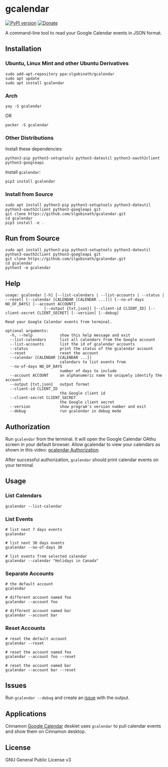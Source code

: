 # gcalendar

[![PyPI version](https://badge.fury.io/py/gcalendar.svg)](https://badge.fury.io/py/gcalendar)
[![Donate](https://img.shields.io/badge/Donate-PayPal-green.svg)](https://paypal.me/slgobinath)

A command-line tool to read your Google Calendar events in JSON format.

## Installation

### Ubuntu, Linux Mint and other Ubuntu Derivatives

```shell script
sudo add-apt-repository ppa:slgobinath/gcalendar
sudo apt update
sudo apt install gcalendar
```

### Arch

```shell script
yay -S gcalendar
```

OR

```shell script
packer -S gcalendar
```

### Other Distributions

Install these dependencies:
```shell script
python3-pip python3-setuptools python3-dateutil python3-oauth2client python3-googleapi
```

Install `gcalendar`:
```shell script
pip3 install gcalendar
````

### Install from Source
```shell script
sudo apt install python3-pip python3-setuptools python3-dateutil python3-oauth2client python3-googleapi git
git clone https://github.com/slgobinath/gcalendar.git
cd gcalendar
pip3 install -e .
```

## Run from Source

```shell script
sudo apt install python3-pip python3-setuptools python3-dateutil python3-oauth2client python3-googleapi git
git clone https://github.com/slgobinath/gcalendar.git
cd gcalendar
python3 -m gcalendar
```

## Help

```text
usage: gcalendar [-h] [--list-calendars | --list-accounts | --status | --reset] [--calendar [CALENDAR [CALENDAR ...]]] [--no-of-days NO_OF_DAYS] [--account ACCOUNT]
                 [--output {txt,json}] [--client-id CLIENT_ID] [--client-secret CLIENT_SECRET] [--version] [--debug]

Read your Google Calendar events from terminal.

optional arguments:
  -h, --help            show this help message and exit
  --list-calendars      list all calendars from the Google account
  --list-accounts       list the id of gcalendar accounts
  --status              print the status of the gcalendar account
  --reset               reset the account
  --calendar [CALENDAR [CALENDAR ...]]
                        calendars to list events from
  --no-of-days NO_OF_DAYS
                        number of days to include
  --account ACCOUNT     an alphanumeric name to uniquely identify the account
  --output {txt,json}   output format
  --client-id CLIENT_ID
                        the Google client id
  --client-secret CLIENT_SECRET
                        the Google client secret
  --version             show program's version number and exit
  --debug               run gcalendar in debug mode
```

## Authorization

Run `gcalendar` from the terminal. It will open the Google Calendar OAthu screen in your default browser.
Allow gcalendar to view your calendars as shown in this video: [gcalendar Authorization](https://www.youtube.com/watch?v=mwU8AQmzIPE).

After successful authorization, `gcalendar` should print calendar events on your terminal.

## Usage

### List Calendars

```shell script
gcalendar --list-calendar
```

### List Events

```shell script
# list next 7 days events
gcalendar

# list next 30 days events
gcalendar --no-of-days 30

# list events from selected calendar
gcalendar --calendar "Holidays in Canada"
```

### Separate Accounts

```shell script
# the default account
gcalendar

# different account named foo
gcalendar --account foo

# different account named bar
gcalendar --account bar
```

### Reset Accounts
```shell script
# reset the default account
gcalendar --reset

# reset the account named foo
gcalendar --account foo --reset

# reset the account named bar
gcalendar --account bar --reset
```

## Issues

Run `gcalendar --debug` and create an [issue](https://github.com/slgobinath/gcalendar/issues) with the output.

## Applications

Cinnamon [Google Calendar](https://cinnamon-spices.linuxmint.com/desklets/view/35) desklet uses `gcalendar` to pull calendar events and show them on Cinnamon desktop.

## License

GNU General Public License v3
